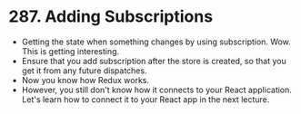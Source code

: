 # 287. Adding Subscriptions
- Getting the state when something changes by using subscription. Wow. This is getting interesting. 
- Ensure that you add subscription after the store is created, so that you get it from any future dispatches. 
- Now you know how Redux works.
- However, you still don't know how it connects to your React application. Let's learn how to connect it to your React app in the next lecture. 